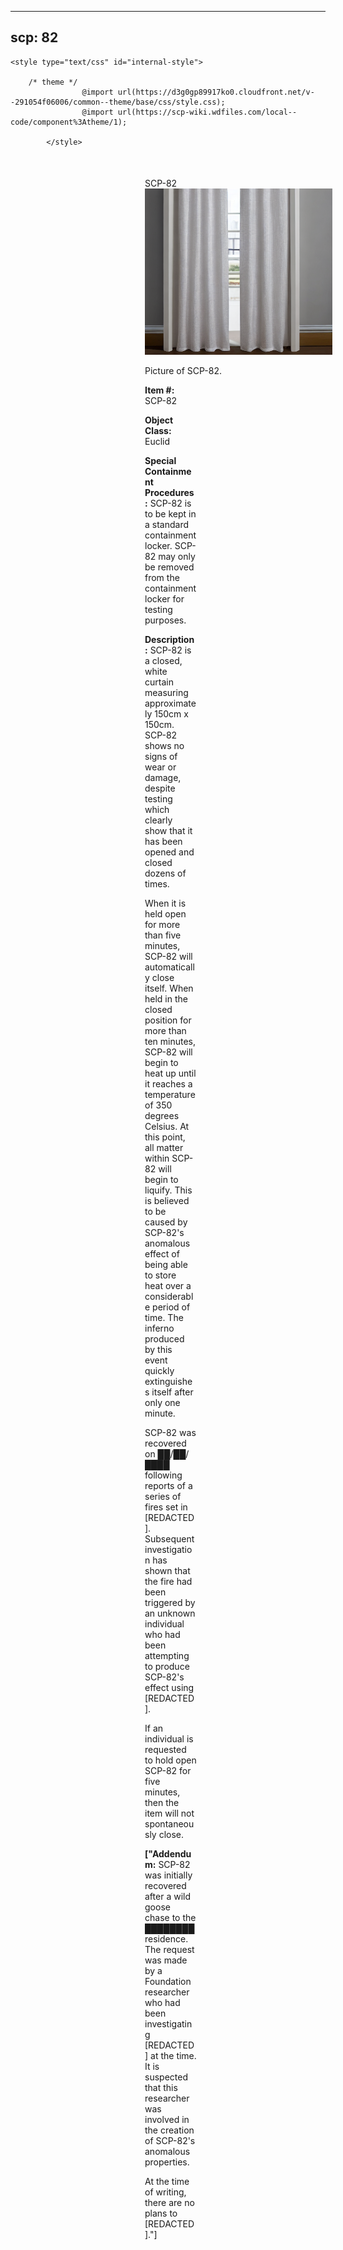 
---
scp: 82
---

<head>
    <title>82 - SCP Foundation</title>
    
    <style type="text/css" id="internal-style">
                
        /* theme */
                    @import url(https://d3g0gp89917ko0.cloudfront.net/v--291054f06006/common--theme/base/css/style.css);
                    @import url(https://scp-wiki.wdfiles.com/local--code/component%3Atheme/1);
            
            </style>
<style>
iframe.scpnet-interwiki-frame { height: 0; }
</style>

</head>

<div id="main-content" style="margin: 50px 206px 20px 215px;">
<div id="action-area-top"></div>
<div id="page-title">SCP-82</div>
<div id="page-content">
<div style="text-align: right;"></div>
<div class="scp-image-block block-right" style="width:300px;"><img src="https://raw.githubusercontent.com/lucmaki/this-scp-does-not-exist/main/imgs/82.png" style="width:300px;" alt="82.jpg" class="image">
<div class="scp-image-caption" style="width:300px;">
<p>Picture of SCP-82.</p>
</div>
</div>
<p><strong>Item #:</strong> SCP-82</p>
<p><strong>Object Class:</strong> Euclid</p>
<p><strong>Special Containment Procedures:</strong> SCP-82 is to be kept in a standard containment locker. SCP-82 may only be removed from the containment locker for testing purposes.</p>
<p><strong>Description:</strong> SCP-82 is a closed, white curtain measuring approximately 150cm x 150cm. SCP-82 shows no signs of wear or damage, despite testing which clearly show that it has been opened and closed dozens of times.</p><p>When it is held open for more than five minutes, SCP-82 will automatically close itself. When held in the closed position for more than ten minutes, SCP-82 will begin to heat up until it reaches a temperature of 350 degrees Celsius. At this point, all matter within SCP-82 will begin to liquify. This is believed to be caused by SCP-82's anomalous effect of being able to store heat over a considerable period of time. The inferno produced by this event quickly extinguishes itself after only one minute.</p><p>SCP-82 was recovered on ██/██/████ following reports of a series of fires set in [REDACTED]. Subsequent investigation has shown that the fire had been triggered by an unknown individual who had been attempting to produce SCP-82's effect using [REDACTED].</p><p>If an individual is requested to hold open SCP-82 for five minutes, then the item will not spontaneously close.</p>
<p> <strong>["Addendum:</strong> SCP-82 was initially recovered after a wild goose chase to the ████████ residence. The request was made by a Foundation researcher who had been investigating [REDACTED] at the time. It is suspected that this researcher was involved in the creation of SCP-82's anomalous properties.</p><p>At the time of writing, there are no plans to [REDACTED]."]</p>

<div class="footer-wikiwalk-nav">
<div style="text-align: center;">
</div>
</div>
</div>
</div>
</div>